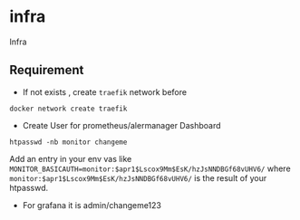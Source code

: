 # infra
Infra 

## Requirement

* If not exists , create `traefik` network before
```
docker network create traefik
```


* Create User for prometheus/alermanager Dashboard 
```
htpasswd -nb monitor changeme

```

Add an entry in your env vas like
 `MONITOR_BASICAUTH=monitor:$apr1$Lscox9Mm$EsK/hzJsNNDBGf68vUHV6/` where `monitor:$apr1$Lscox9Mm$EsK/hzJsNNDBGf68vUHV6/` is the result of your htpasswd.

 
* For grafana it is admin/changeme123
